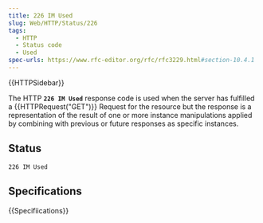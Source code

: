 ```yaml
---
title: 226 IM Used
slug: Web/HTTP/Status/226
tags:
  - HTTP
  - Status code
  - Used
spec-urls: https://www.rfc-editor.org/rfc/rfc3229.html#section-10.4.1
---
```


{{HTTPSidebar}}

The HTTP **`226 IM Used`** response code is used when the server has fulfilled a {{HTTPRequest("GET")}} Request for the resource but the response is a representation of the result of one or more instance manipulations applied by combining with previous or future responses as specific instances.

## Status

```
226 IM Used
```

## Specifications

{{Specifiications}}
